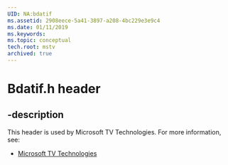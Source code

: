```yaml
---
UID: NA:bdatif
ms.assetid: 2908eece-5a41-3897-a208-4bc229e3e9c4
ms.date: 01/11/2019
ms.keywords: 
ms.topic: conceptual
tech.root: mstv
archived: true
---
```


# Bdatif.h header


## -description


This header is used by Microsoft TV Technologies. For more information, see:

- [Microsoft TV Technologies](../_mstv/index.md)

